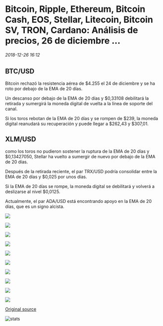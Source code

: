 # Bitcoin, Ripple, Ethereum, Bitcoin Cash, EOS, Stellar, Litecoin, Bitcoin SV, TRON, Cardano: Análisis de precios, 26 de diciembre ...

###### 2018-12-26 16:12

## BTC/USD

Bitcoin rechazó la resistencia aérea de $4.255 el 24 de diciembre y se ha roto por debajo de la EMA de 20 días.

Un descanso por debajo de la EMA de 20 días y $0,33108 debilitará la retirada y sumergirá la moneda digital de vuelta a la línea de soporte del canal.

Si los toros rebotan de la EMA de 20 días y se rompen de $239, la moneda digital reanudará su recuperación y puede llegar a $262,43 y $307,01.

## XLM/USD

como los toros no pudieron sostener la ruptura de la EMA de 20 días y $0,13427050, Stellar ha vuelto a sumergir de nuevo por debajo de la EMA de 20 días.

Después de la retirada reciente, el par TRX/USD podría consolidar entre la EMA de 20 días y $0,025 por unos días.

Si la EMA de 20 días se rompe, la moneda digital se debilitará y volverá a deslizarse al nivel $0,0125.

Actualmente, el par ADA/USD está encontrando apoyo en la EMA de 20 días, que es un signo alcista.

![](https://s3.cointelegraph.com/storage/uploads/view/fe64d2a9bfe509d35b0b51647a6c72f8.png)

![](https://s3.cointelegraph.com/storage/uploads/view/673413ff7e6caafcf5ed52ecea04968f.png)

![](https://s3.cointelegraph.com/storage/uploads/view/1f79779676ba267cfc184871b0cdf82a.png)

![](https://s3.cointelegraph.com/storage/uploads/view/f9519cd9a53188a2d757146c74cd0503.png)

![](https://s3.cointelegraph.com/storage/uploads/view/63745e535e093f9dc92e95c0d0c6bb62.png)

![](https://s3.cointelegraph.com/storage/uploads/view/41b80540318986960b406aac32d201e6.png)

![](https://s3.cointelegraph.com/storage/uploads/view/cf881ed8b1c753bdb5c04a2b5c2512e9.png)

![](https://s3.cointelegraph.com/storage/uploads/view/edbf6b8fa0366a3f9150312eeb8e00dd.png)

![](https://s3.cointelegraph.com/storage/uploads/view/7ce0e963e1531be0375cc3ad2a0b060c.png)

![](https://s3.cointelegraph.com/storage/uploads/view/9945fa4f6fc35ea8f0f624e0bcc900f7.png)

[Original source](https://cointelegraph.com/news/bitcoin-ripple-ethereum-bitcoin-cash-eos-stellar-litecoin-bitcoin-sv-tron-cardano-price-analysis-dec-26)

![stats](https://c.statcounter.com/11760860/0/a89fa40b/1/ "stats")